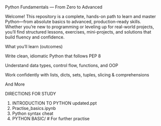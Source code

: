 Python Fundamentals — From Zero to Advanced

Welcome! This repository is a complete, hands-on path to learn and master Python—from absolute basics to advanced, production-ready skills. Whether you’re new to programming or leveling up for real-world projects, you’ll find structured lessons, exercises, mini-projects, and solutions that build fluency and confidence.

What you’ll learn (outcomes)

Write clean, idiomatic Python that follows PEP 8

Understand data types, control flow, functions, and OOP

Work confidently with lists, dicts, sets, tuples, slicing & comprehensions

And More

DIRECTIONS FOR STUDY

1. INTRODUCTION TO PYTHON updated.ppt
2. Practise_basics.ipynb
3. Python syntax cheat
4. PYTHON BASIC/ # For further practise
